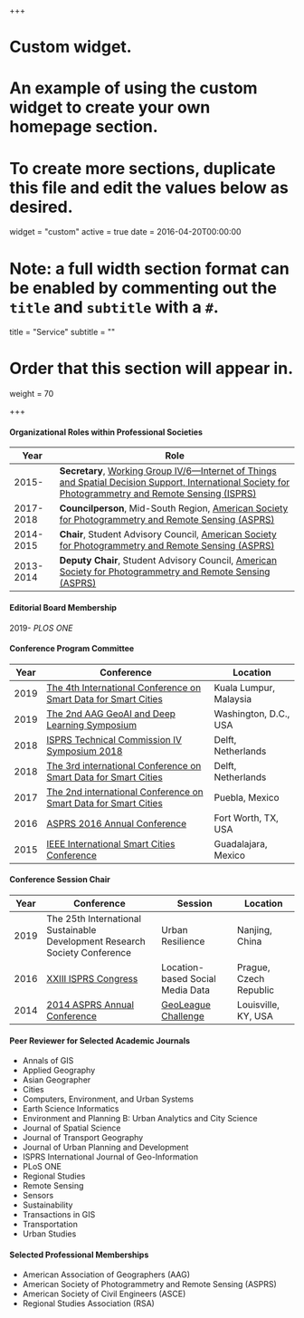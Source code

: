+++
# Custom widget.
# An example of using the custom widget to create your own homepage section.
# To create more sections, duplicate this file and edit the values below as desired.
widget = "custom"
active = true
date = 2016-04-20T00:00:00

# Note: a full width section format can be enabled by commenting out the `title` and `subtitle` with a `#`.
title = "Service"
subtitle = ""

# Order that this section will appear in.
weight = 70

+++

#### Organizational Roles within Professional Societies
Year         | Role
-------------| ------------- 
2015-        | **Secretary**, [Working Group IV/6—Internet of Things and Spatial Decision Support, International Society for Photogrammetry and Remote Sensing (ISPRS)](http://www2.isprs.org/commissions/comm4/wg6.html)
2017- 2018   | **Councilperson**, Mid-South Region, [American Society for Photogrammetry and Remote Sensing (ASPRS)](https://www.asprs.org/)
2014-2015    | **Chair**, Student Advisory Council, [American Society for Photogrammetry and Remote Sensing (ASPRS)](https://www.asprs.org/)
2013-2014    | **Deputy Chair**, Student Advisory Council, [American Society for Photogrammetry and Remote Sensing (ASPRS)](https://www.asprs.org/)

#### Editorial Board Membership

2019-	*PLOS ONE*


#### Conference Program Committee
Year| Conference|Location
----| ----------|-------- 
2019|[The 4th International Conference on Smart Data for Smart Cities](https://www.geoinfo.utm.my/sdsc2019/)|Kuala Lumpur, Malaysia
2019|[The 2nd AAG GeoAI and Deep Learning Symposium](https://www.acsu.buffalo.edu/~yhu42/files/2019_AAG_GeoAI_Symposium.pdf)|Washington, D.C., USA
2018|[ISPRS Technical Commission IV Symposium 2018](http://www.isprs.org/tc4-symposium2018/)|Delft, Netherlands
2018|[The 3rd international Conference on Smart Data for Smart Cities](http://sdsc2018.hft-stuttgart.de/)|Delft, Netherlands
2017|[The 2nd international Conference on Smart Data for Smart Cities](http://ing.pue.itesm.mx/udms2017/)|Puebla, Mexico
2016|[ASPRS 2016 Annual Conference](http://conferences.asprs.org/archives/Fort-Worth-2016/Ft-Worth-2016-Home)|Fort Worth, TX, USA
2015|[IEEE International Smart Cities Conference](http://sites.ieee.org/isc2-2015/)|Guadalajara, Mexico

#### Conference Session Chair
Year| Conference|Session|Location
----| ----------|-------|--------
2019|The 25th International Sustainable Development Research Society Conference|Urban Resilience|Nanjing, China
2016|[XXIII ISPRS Congress](http://www.isprs2016-prague.com/)|Location-based Social Media Data|Prague, Czech Republic
2014|[2014 ASPRS Annual Conference](http://conferences.asprs.org/archives/Louisville-2014/blog)|[GeoLeague Challenge](https://www.asprs.org/student/geoleague-challenge-2014.html)|Louisville, KY, USA

#### Peer Reviewer for Selected Academic Journals
- Annals of GIS
- Applied Geography
- Asian Geographer
- Cities
- Computers, Environment, and Urban Systems
- Earth Science Informatics
- Environment and Planning B: Urban Analytics and City Science
- Journal of Spatial Science
- Journal of Transport Geography
- Journal of Urban Planning and Development
- ISPRS International Journal of Geo-Information
- PLoS ONE
- Regional Studies
- Remote Sensing
- Sensors
- Sustainability
- Transactions in GIS
- Transportation
- Urban Studies


#### Selected Professional Memberships
- American Association of Geographers (AAG)
- American Society of Photogrammetry and Remote Sensing (ASPRS)
- American Society of Civil Engineers (ASCE)
- Regional Studies Association (RSA)